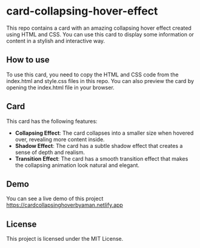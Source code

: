 # card-collapsing-hover-effect

This repo contains a card with an amazing collapsing hover effect created using HTML and CSS. You can use this card to display some information or content in a stylish and interactive way.

## How to use

To use this card, you need to copy the HTML and CSS code from the index.html and style.css files in this repo. You can also preview the card by opening the index.html file in your browser.

## Card

This card has the following features:

- **Collapsing Effect**: The card collapses into a smaller size when hovered over, revealing more content inside.
- **Shadow Effect**: The card has a subtle shadow effect that creates a sense of depth and realism.
- **Transition Effect**: The card has a smooth transition effect that makes the collapsing animation look natural and elegant.

## Demo

You can see a live demo of this project https://cardcollapsinghoverbyaman.netlify.app

## License

This project is licensed under the MIT License.

